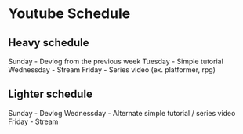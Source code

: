 # Youtube Schedule

## Heavy schedule

Sunday - Devlog from the previous week
Tuesday - Simple tutorial
Wednessday - Stream
Friday - Series video (ex. platformer, rpg)

## Lighter schedule

Sunday - Devlog
Wednessday - Alternate simple tutorial / series video
Friday - Stream
